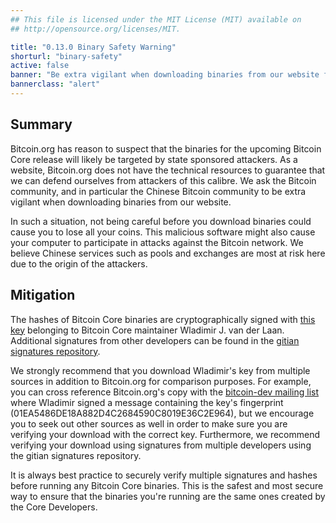 ```yaml
---
## This file is licensed under the MIT License (MIT) available on
## http://opensource.org/licenses/MIT.

title: "0.13.0 Binary Safety Warning"
shorturl: "binary-safety"
active: false
banner: "Be extra vigilant when downloading binaries from our website for the upcoming 0.13.0 release"
bannerclass: "alert"
---
```


## Summary

Bitcoin.org has reason to suspect that the binaries for the upcoming Bitcoin Core release will likely be targeted by
state sponsored attackers. As a website, Bitcoin.org does not have the technical resources to guarantee
that we can defend ourselves from attackers of this calibre. We ask the Bitcoin community,
and in particular the Chinese Bitcoin community to be extra vigilant when downloading binaries from our website.

In such a situation, not being careful before you download binaries could cause you to lose all your coins. This malicious software
might also cause your computer to participate in attacks against the Bitcoin network. We believe Chinese services such as pools and exchanges
are most at risk here due to the origin of the attackers.

## Mitigation

The hashes of Bitcoin Core binaries are cryptographically signed with [this key](https://bitcoin.org/laanwj-releases.asc) belonging to Bitcoin Core maintainer Wladimir J. van der Laan. Additional signatures from other developers can be found in the [gitian signatures repository](https://github.com/bitcoin-core/gitian.sigs). 

We strongly recommend that you download Wladimir's key from multiple sources in addition to Bitcoin.org for comparison purposes. For example, you can cross reference Bitcoin.org's copy with the [bitcoin-dev mailing list](https://lists.linuxfoundation.org/pipermail/bitcoin-dev/2015-June/009045.html) where Wladimir signed a message containing the key's fingerprint (01EA5486DE18A882D4C2684590C8019E36C2E964), but we encourage you to seek out other sources as well in order to make sure you are verifying your download with the correct key. Furthermore, we recommend verifying your download using signatures from multiple developers using the gitian signatures repository.

It is always best practice to securely verify multiple signatures and hashes before running any Bitcoin Core binaries. This is the safest and most secure way to ensure that the binaries you're running are the same ones created by the Core Developers. 
